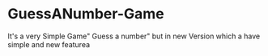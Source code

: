# GuessANumber-Game
It's a very Simple Game" Guess a number" but  in new Version which a have simple and new featurea
